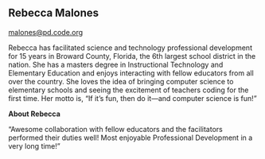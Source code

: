 ## Rebecca Malones

[malones@pd.code.org](mailto:malones@pd.code.org)

Rebecca has facilitated science and technology professional development for 15 years in Broward County, Florida, the 6th largest school district in the nation. She has a masters degree in Instructional Technology and Elementary Education and enjoys interacting with fellow educators from all over the country. She loves the idea of bringing computer science to elementary schools and seeing the excitement of teachers coding for the first time. Her motto is, “If it’s fun, then do it—and computer science is fun!”

**About Rebecca**

“Awesome collaboration with fellow educators and the facilitators performed their duties well! Most enjoyable Professional Development in a very long time!”

